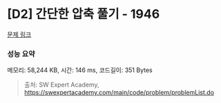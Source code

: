 # [D2] 간단한 압축 풀기 - 1946 

[문제 링크](https://swexpertacademy.com/main/code/problem/problemDetail.do?contestProbId=AV5PmkDKAOMDFAUq) 

### 성능 요약

메모리: 58,244 KB, 시간: 146 ms, 코드길이: 351 Bytes



> 출처: SW Expert Academy, https://swexpertacademy.com/main/code/problem/problemList.do